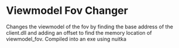 # Viewmodel Fov Changer

Changes the viewmodel of the fov by finding the base address of the client.dll and adding an offset to find the memory location of viewmodel_fov.
Compiled into an exe using nuitka

